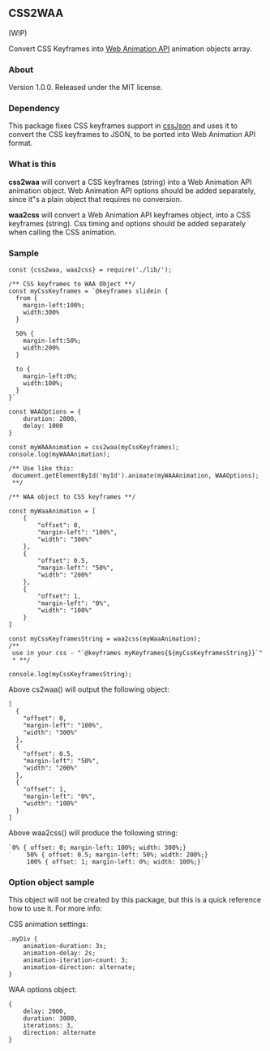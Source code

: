 ## CSS2WAA
(WIP)

Convert CSS Keyframes into [Web Animation API](https://developer.mozilla.org/en-US/docs/Web/API/Web_Animations_API) animation objects array.

### About

Version 1.0.0.
Released under the MIT license.

### Dependency
This package fixes CSS keyframes support in  [cssJson](https://github.com/aramk/CSSJSON) and uses it to convert the CSS keyframes to JSON, to be ported into Web Animation API format. 


### What is this

**css2waa**  will convert a CSS keyframes (string) into a Web Animation API animation object. 
Web Animation API options should be added separately, since it"s a plain object that requires no conversion.

**waa2css** will convert a Web Animation API keyframes object, into a CSS keyframes (string).
Css timing and options should be added separately when calling the CSS animation. 

### Sample
```
const {css2waa, waa2css} = require('./lib/');

/** CSS keyframes to WAA Object **/
const myCssKeyframes = `@keyframes slidein {
  from {
    margin-left:100%;
    width:300%
  }

  50% {
    margin-left:50%;
    width:200%
  }

  to {
    margin-left:0%;
    width:100%;
  }
}`

const WAAOptions = {
    duration: 2000,
    delay: 1000
}

const myWAAAnimation = css2waa(myCssKeyframes);
console.log(myWAAAnimation);

/** Use like this:
 document.getElementById('myId').animate(myWAAAnimation, WAAOptions);
 **/

/** WAA object to CSS keyframes **/

const myWaaAnimation = [
    {
        "offset": 0,
        "margin-left": "100%",
        "width": "300%"
    },
    {
        "offset": 0.5,
        "margin-left": "50%",
        "width": "200%"
    },
    {
        "offset": 1,
        "margin-left": "0%",
        "width": "100%"
    }
]

const myCssKeyframesString = waa2css(myWaaAnimation);
/**
 use in your css - "`@keyframes myKeyframes{${myCssKeyframesString}}`"
 * **/

console.log(myCssKeyframesString);

```

Above cs2waa() will output the following object:
```
[
  {
    "offset": 0,
    "margin-left": "100%",
    "width": "300%"
  },
  {
    "offset": 0.5,
    "margin-left": "50%",
    "width": "200%"
  },
  {
    "offset": 1,
    "margin-left": "0%",
    "width": "100%"
  }
]

```
Above waa2css() will produce the following string:

```
`0% { offset: 0; margin-left: 100%; width: 300%;}
     50% { offset: 0.5; margin-left: 50%; width: 200%;}
     100% { offset: 1; margin-left: 0%; width: 100%;}`
```

### Option object sample

This object will not be created by this package, but this is a quick reference how to use it. 
For more info: 

CSS animation settings:
```
.myDiv {
    animation-duration: 3s;
    animation-delay: 2s;
    animation-iteration-count: 3;
    animation-direction: alternate;
}
```

WAA options object:

```
{
    delay: 2000,
    duration: 3000,
    iterations: 3,
    direction: alternate
}
```
